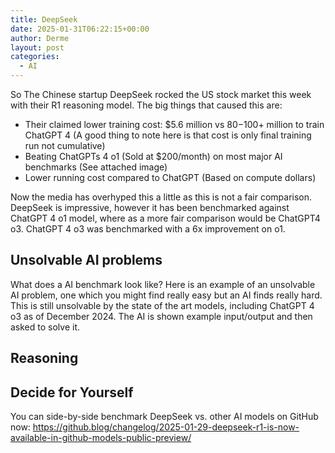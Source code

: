 ```yaml
---
title: DeepSeek
date: 2025-01-31T06:22:15+00:00
author: Derme
layout: post
categories:
  - AI
---
```


So The Chinese startup DeepSeek rocked the US stock market this week with their R1 reasoning model. The big things that caused this are:

- Their claimed lower training cost: $5.6 million vs $80-$100+ million to train ChatGPT 4 (A good thing to note here is that cost is only final training run not cumulative)
- Beating ChatGPTs 4 o1 (Sold at $200/month) on most major AI benchmarks (See attached image)
- Lower running cost compared to ChatGPT (Based on compute dollars)

Now the media has overhyped this a little as this is not a fair comparison. DeepSeek is impressive,  however it has been benchmarked against ChatGPT 4 o1 model, where as a more fair comparison would be ChatGPT4 o3. ChatGPT 4 o3 was benchmarked with a 6x improvement on o1.

## Unsolvable AI problems

What does a AI benchmark look like? Here is an example of an unsolvable AI problem, one which you might find really easy but an AI finds really hard. This is still unsolvable by the state of the art models, including ChatGPT 4 o3 as of December 2024. The AI is shown example input/output and then asked to solve it.

## Reasoning

## Decide for Yourself

You can side-by-side benchmark DeepSeek vs. other AI models on GitHub now: https://github.blog/changelog/2025-01-29-deepseek-r1-is-now-available-in-github-models-public-preview/

